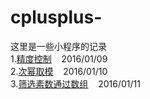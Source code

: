 # cplusplus-
这里是一些小程序的记录<br>
1.[精度控制](https://github.com/QuoniamYIF/cplusplus-/issues/1) &nbsp;&nbsp; 2016/01/09 <br>
2.[次幂取模](https://github.com/QuoniamYIF/cplusplus-/issues/2) &nbsp;&nbsp; 2016/01/10 <br>
3.[筛选素数通过数组](https://github.com/QuoniamYIF/cplusplus-/issues/3) &nbsp;&nbsp; 2016/01/11 <br>
